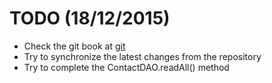 # TODO (18/12/2015)
- Check the git book at [git](https://git-scm.com/documentation "the git documentation reference") 
- Try to synchronize the latest changes from the repository
- Try to complete the ContactDAO.readAll() method

